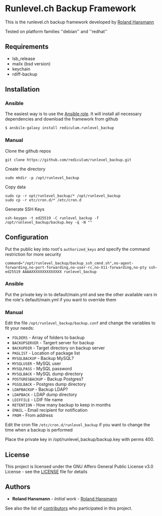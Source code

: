 # Runlevel.ch Backup Framework
This is the runlevel.ch backup framework developed by [Roland Hansmann](https://github.com/rediculum)

Tested on platform families ''debian'' and ''redhat''
## Requirements
 - lsb_release
 - mailx (bsd version)
 - keychain
 - rdiff-backup

## Installation
### Ansible
The easiest way is to use the [Ansible role](https://galaxy.ansible.com/rediculum/runlevel_backup). It will install all necessary dependencies and download the framework from github
```
$ ansbile-galaxy install rediculum.runlevel_backup
```
### Manual
Clone the github repos
```
git clone https://github.com/rediculum/runlevel_backup.git
```
Create the directory
```
sudo mkdir -p /opt/runlevel_backup
```
Copy data
```
sudo cp -r opt/runlevel_backup/* /opt/runlevel_backup
sudo cp -r etc/cron.d/* /etc/cron.d
```
Generate SSH Keys
```
ssh-keygen -t ed25519 -C runlevel_backup -f /opt/runlevel_backup/backup.key -q -N ""
```
## Configuration
Put the public key into root's ```authorized_keys``` and specify the command restriction for more security
```
command="/opt/runlevel_backup/backup_ssh_cmnd.sh",no-agent-forwarding,no-port-forwarding,no-user-rc,no-X11-forwarding,no-pty ssh-ed25519 AAAAXXXXXXXXXXXXXX runlevel_backup
```
### Ansible
Put the private key in to default/main.yml and see the other available vars in the role's default/main.yml if you want to override them
### Manual
Edit the file `/opt/runlevel_backup/backup.conf` and change the variables to fit your needs:
- `FOLDERS` - Array of folders to backup
- `BACKUPSERVER` - Targert server for backup
- `BACKUPDIR` - Target directory on backup server
- `PKGLIST` - Location of package list
- `MYSQLBACKUP` - Backup MySQL?
- `MYSQLUSER` - MySQL user
- `MYSQLPASS` - MySQL password
- `MYSQLBACK` - MySQL dump directory
- `POSTGRESBACKUP` - Backup Postgres?
- `PGSQLBACK` - Postgres dump directory
- `LDAPBACKUP` - Backup LDAP?
- `LDAPBACK` - LDAP dump directory
- `LDIFFILE` - LDIF file name
- `RETENTION` - How many backup to keep in months
- `EMAIL` - Email recipient for notification
- `FROM` - From address

Edit the cron file `/etc/cron.d/runlevel_backup` if you want to change the time when a backup is performed

Place the private key in /opt/runlevel_backup/backup.key with perms 400.
## License
This project is licensed under the GNU Affero General Public License v3.0 License - see the [LICENSE](LICENSE) file for details

## Authors
* **Roland Hansmann** - *Initial work* - [Roland Hansmann](https://github.com/rediculum)

See also the list of [contributors](https://github.com/rediculum/runlevel_backup/graphs/contributors) who participated in this project.

